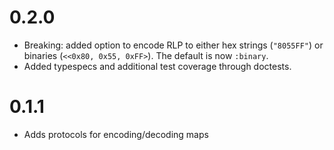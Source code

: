 # 0.2.0
* Breaking: added option to encode RLP to either hex strings (`"8055FF"`) or binaries (`<<0x80, 0x55, 0xFF>`). The default is now `:binary`.
* Added typespecs and additional test coverage through doctests.
# 0.1.1
* Adds protocols for encoding/decoding maps
